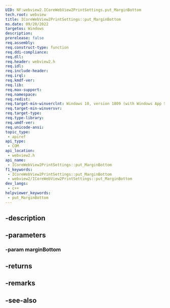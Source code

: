 ```yaml
---
UID: NF:webview2.ICoreWebView2PrintSettings.put_MarginBottom
tech.root: webview
title: ICoreWebView2PrintSettings::put_MarginBottom
ms.date: 09/20/2022
targetos: Windows
description: 
prerelease: false
req.assembly: 
req.construct-type: function
req.ddi-compliance: 
req.dll: 
req.header: webview2.h
req.idl: 
req.include-header: 
req.irql: 
req.kmdf-ver: 
req.lib: 
req.max-support: 
req.namespace: 
req.redist: 
req.target-min-winverclnt: Windows 10, version 1809 (with Windows App SDK 1.1 or later)
req.target-min-winversvr: 
req.target-type: 
req.type-library: 
req.umdf-ver: 
req.unicode-ansi: 
topic_type:
 - apiref
api_type:
 - COM
api_location:
 - webview2.h
api_name:
 - ICoreWebView2PrintSettings::put_MarginBottom
f1_keywords:
 - ICoreWebView2PrintSettings::put_MarginBottom
 - webview2/ICoreWebView2PrintSettings::put_MarginBottom
dev_langs:
 - c++
helpviewer_keywords:
 - put_MarginBottom
---
```


## -description

## -parameters

### -param marginBottom

## -returns

## -remarks

## -see-also

